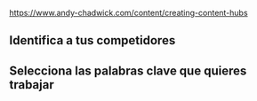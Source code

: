 


https://www.andy-chadwick.com/content/creating-content-hubs

## Identifica a tus competidores

## Selecciona las palabras clave que quieres trabajar

## 
<!--stackedit_data:
eyJoaXN0b3J5IjpbODEzMDIyMzE3XX0=
-->